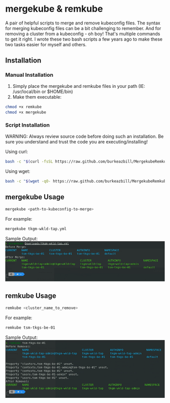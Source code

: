 # mergekube & remkube

A pair of helpful scripts to merge and remove kubeconfig files. The syntax for merging kubeconfig files can be a bit challenging to remember. And for removing a cluster from a kubeconfig - oh boy! That's multiple commands to get it right. I wrote these two bash scripts a few years ago to make these two tasks easier for myself and others.

## Installation

### Manual Installation
1. Simply place the mergekube and remkube files in your path (IE: /usr/local/bin or $HOME/bin)
2. Make them executable: 
 ```bash
 chmod +x remkube
 chmod +x mergekube
 ```

### Script Installation

WARNING: Always review source code before doing such an installation. Be sure you understand and trust the code you are executing/installing!

Using curl:

```bash
bash -c "$(curl -fsSL https://raw.github.com/burkeazbill/MergekubeRemkube/main/install.sh)"
```

Using wget:

```bash
bash -c "$(wget -qO- https://raw.github.com/burkeazbill/MergekubeRemkube/main/install.sh)"
```


## mergekube Usage

```bash
mergekube <path-to-kubeconfig-to-merge>
```

For example:
```bash
mergekube tkgm-wkld-tap.yml
```

Sample Output:
![mergekube sample](images/mergekube-sample.png)

## remkube Usage

```bash
remkube <cluster_name_to_remove>
```

For example:
```bash
remkube tsm-tkgs-be-01
```

Sample Output:
![remkube sample](images/remkube-sample.png) 
